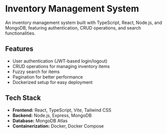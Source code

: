 # Inventory Management System

An inventory management system built with TypeScript, React, Node.js, and MongoDB, featuring authentication, CRUD operations, and search functionalities.

## Features
- User authentication (JWT-based login/logout)
- CRUD operations for managing inventory items
- Fuzzy search for items
- Pagination for better performance
- Dockerized setup for easy deployment

## Tech Stack
- **Frontend:** React, TypeScript, Vite, Tailwind CSS
- **Backend:** Node.js, Express, MongoDB
- **Database:** MongoDB Atlas
- **Containerization:** Docker, Docker Compose

